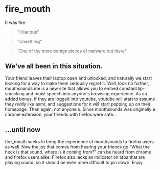 # fire_mouth
It was fire

> "Hilarious"

> "Unsettling"

> "One of the more benign pieces of malware out there"

## We've all been in this situation. 

Your friend leaves their laptop open and unlocked, and naturally we start looking for a way to make them seriously regret it.
Well, look no further, mouthsounds.me is a new site that allows you to embed constant lip-smacking and moist speech into anyone's browsing experience.
As an added bonus, if they are logged into youtube, youtube will start to assume they *really* like asmr, and suggestions for it will start popping up on their homepage.
Then again, not anyone's. Since mouthsounds was originally a chrome extension, your friends with firefox were safe...

## ...until now

fire_mouth seeks to bring the experience of mouthsounds to firefox users as well.
Now the joy that comes from hearing your friends go "What the heck is that sound, where is it coming from?" can be heard from chrome and firefox users alike.
Firefox also lacks an indicator on tabs that are playing sound, so it should be even more difficult to pin down.
Enjoy.
